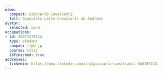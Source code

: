 ```yaml
---
name:
  compact: Giancarlo Cavalcanti
  full: Giancarlo Leite Cavalcanti de Andrade
avatar:
  selected: none
occupations:
- id: 20071370514
  type: student
  campus: ifpb-jp
  course: cstsi
  isFinished: true
addresses:
  linkedin: https://www.linkedin.com/in/giancarlo-cavalcanti-9b0167213/
---
```

